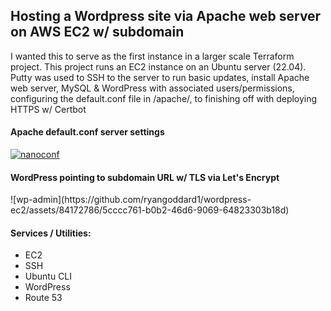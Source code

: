 <H2>Hosting a Wordpress site via Apache web server on AWS EC2 w/ subdomain</H2>
<p>I wanted this to serve as the first instance in a larger scale Terraform project. This project runs an EC2 instance on an Ubuntu server (22.04). Putty was used to SSH to the server to run basic updates, install Apache web server, MySQL & WordPress with associated users/permissions, configuring the default.conf file in /apache/, to finishing off with deploying HTTPS w/ Certbot</p>


<h4>Apache default.conf server settings</h4>
<a href="https://ibb.co/HHGw2y7"><img src="https://i.ibb.co/HHGw2y7/nanoconf.png" alt="nanoconf" border="0"></a>


<h4>WordPress pointing to subdomain URL w/ TLS via Let's Encrypt</h4>
![wp-admin](https://github.com/ryangoddard1/wordpress-ec2/assets/84172786/5cccc761-b0b2-46d6-9069-64823303b18d)




<h4>Services / Utilities:</h4>
  <ul>
  <li>EC2</li>
  <li>SSH</li>
  <li>Ubuntu CLI</li>
  <li>WordPress</li>
  <li>Route 53</li>
  </ul>
